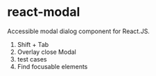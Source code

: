 # react-modal
Accessible modal dialog component for React.JS.

1. Shift + Tab
2. Overlay close Modal
3. test cases
4. Find focusable elements